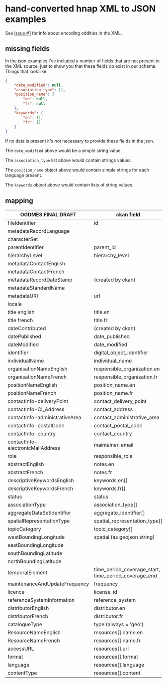 # hand-converted hnap XML to JSON examples

See [issue #1](https://github.com/open-data/hnap/issues/1) for info
about encoding oddities in the XML.

## missing fields

In the json examples I've included a number of fields that are not
present in the XML source, just to show you that these fields do exist
in our schema. Things that look like:

```json
{
    "date_modified": null,
    "association_type": [],
    "position_name": {
        "en": null,
        "fr": null
    },
    "keywords": {
        "en": [],
        "fr": []
    }
}
```

If no data is present it's not necessary to provide these fields
in the json.

The `date_modified` above would be a simple string value.

The `association_type` list above would contain strings values.

The `position_name` object above would contain simple strings for each language present.

The `keywords` object above would contain lists of string values.

## mapping

| OGDMES FINAL DRAFT | ckan field |
| --- | --- |
| fileIdentifier | id |
| metadataRecordLanguage | |
| characterSet | |
| parentIdentifier | parent_id |
| hierarchyLevel | hierarchy_level |
| metadataContactEnglish | |
| metadataContactFrench | |
| metadataRecordDateStamp | (created by ckan) |
| metadataStandardName | |
| metadataURI | url |
| locale | |
| title english | title.en |
| title french | title.fr |
| dateContributed | (created by ckan) |
| datePublished | date_published |
| dateModified | date_modified |
| identifier | digital_object_identifier |
| individualName | individual_name |
| organisationNameEnglish | responsible_organization.en |
| organisationNameFrench | responsible_organization.fr |
| positionNameEnglish | position_name.en |
| positionNameFrench | position_name.fr |
| contactInfo-deliveryPoint | contact_delivery_point |
| contactInfo-CI_Address | contact_address |
| contactInfo-administrativeArea | contact_administrative_area |
| contactInfo-postalCode | contact_postal_code |
| contactInfo-country | contact_country |
| contactInfo-electronicMailAddress | maintainer_email |
| role | responsible_role |
| abstractEnglish | notes.en |
| abstractFrench | notes.fr |
| descriptiveKeywordsEnglish | keywords.en[] |
| descriptiveKeywordsFrench | keywords.fr[] |
| status | status |
| associationType | association_type[] |
| aggregateDataSetIdentifier | aggregate_identifier[] |
| spatialRepresentationType | spatial_representation_type[] |
| topicCategory | topic_category[] |
| westBoundingLongitude | spatial (as geojson string) |
| eastBoundingLongitude | |
| southBoundingLatitude | |
| northBoundingLatitude | |
| temporalElement | time_period_coverage_start, time_period_coverage_end |
| maintenanceAndUpdateFrequency | frequency |
| licence | license_id |
| referenceSystemInformation | reference_system |
| distributorEnglish | distributor.en |
| distributorFrench | distributor.fr |
| catalogueType | type (always = 'geo') |
| ResourceNameEnglish | resources[].name.en |
| ResourceNameFrench | resources[].name.fr |
| accessURL | resources[].url |
| format | resources[].format |
| language | resources[].language |
| contentType | resources[].content |
